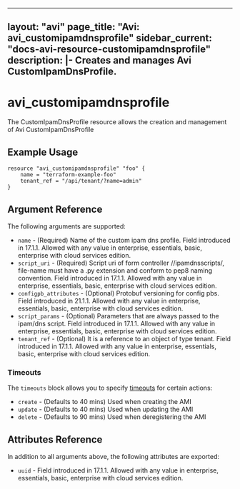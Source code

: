 <!--
    Copyright 2021 VMware, Inc.
    SPDX-License-Identifier: Mozilla Public License 2.0
-->
---
layout: "avi"
page_title: "Avi: avi_customipamdnsprofile"
sidebar_current: "docs-avi-resource-customipamdnsprofile"
description: |-
  Creates and manages Avi CustomIpamDnsProfile.
---

# avi_customipamdnsprofile

The CustomIpamDnsProfile resource allows the creation and management of Avi CustomIpamDnsProfile

## Example Usage

```hcl
resource "avi_customipamdnsprofile" "foo" {
    name = "terraform-example-foo"
    tenant_ref = "/api/tenant/?name=admin"
}
```

## Argument Reference

The following arguments are supported:

* `name` - (Required) Name of the custom ipam dns profile. Field introduced in 17.1.1. Allowed with any value in enterprise, essentials, basic, enterprise with cloud services edition.
* `script_uri` - (Required) Script uri of form controller //ipamdnsscripts/<file-name>, file-name must have a .py extension and conform to pep8 naming convention. Field introduced in 17.1.1. Allowed with any value in enterprise, essentials, basic, enterprise with cloud services edition.
* `configpb_attributes` - (Optional) Protobuf versioning for config pbs. Field introduced in 21.1.1. Allowed with any value in enterprise, essentials, basic, enterprise with cloud services edition.
* `script_params` - (Optional) Parameters that are always passed to the ipam/dns script. Field introduced in 17.1.1. Allowed with any value in enterprise, essentials, basic, enterprise with cloud services edition.
* `tenant_ref` - (Optional) It is a reference to an object of type tenant. Field introduced in 17.1.1. Allowed with any value in enterprise, essentials, basic, enterprise with cloud services edition.


### Timeouts

The `timeouts` block allows you to specify [timeouts](https://www.terraform.io/docs/configuration/resources.html#timeouts) for certain actions:

* `create` - (Defaults to 40 mins) Used when creating the AMI
* `update` - (Defaults to 40 mins) Used when updating the AMI
* `delete` - (Defaults to 90 mins) Used when deregistering the AMI

## Attributes Reference

In addition to all arguments above, the following attributes are exported:

* `uuid` -  Field introduced in 17.1.1. Allowed with any value in enterprise, essentials, basic, enterprise with cloud services edition.

